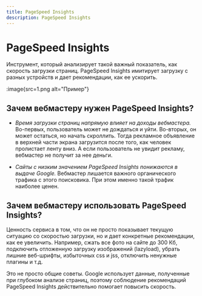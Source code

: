 ```yaml
---
title: PageSpeed Insights
description: PageSpeed Insights
---
```


# PageSpeed Insights

Инструмент, который анализирует такой важный показатель, как скорость загрузки страниц. PageSpeed Insights имитирует загрузку с разных устройств и дает рекомендации, как ее ускорить.

:image{src=1.png alt="Пример"}

## Зачем вебмастеру нужен PageSpeed Insights?

* *Время загрузки страниц напрямую влияет на доходы вебмастера.* Во-первых, пользователь может не дождаться и уйти. Во-вторых, он может остаться, но начать скроллить. Тогда рекламное объявление в верхней части экрана загрузится после того, как человек пролистает ленту вниз. А если пользователь не увидит рекламу, вебмастер не получит за нее деньги.

* *Сайты с низким значением PageSpeed Insights понижаются в выдаче Google.* Вебмастер лишается важного органического трафика с этого поисковика. При этом именно такой трафик наиболее ценен.

## Зачем вебмастеру использовать PageSpeed Insights?

Ценность сервиса в том, что он не просто показывает текущую ситуацию со скоростью загрузки, но и дает конкретные рекомендации, как ее увеличить. Например, сжать все фото на сайте до 300 Кб, подключить отложенную загрузку изображений (lazyload), убрать лишние веб-шрифты, избыточных css и jss, отключить ненужные плагины и т.д.

Это не просто общие советы. Google использует данные, полученные при глубоком анализе страниц, поэтому соблюдение рекомендаций PageSpeed Insights действительно помогает повысить скорость.
